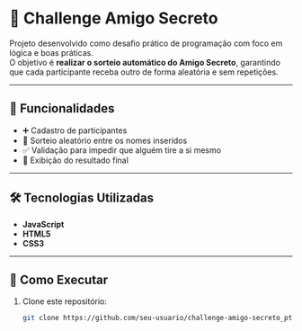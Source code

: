 # 🎁 Challenge Amigo Secreto  

Projeto desenvolvido como desafio prático de programação com foco em lógica e boas práticas.  
O objetivo é **realizar o sorteio automático do Amigo Secreto**, garantindo que cada participante receba outro de forma aleatória e sem repetições.  

---

## 📌 Funcionalidades  

- ➕ Cadastro de participantes  
- 🎲 Sorteio aleatório entre os nomes inseridos  
- ✅ Validação para impedir que alguém tire a si mesmo  
- 📜 Exibição do resultado final  

---

## 🛠️ Tecnologias Utilizadas  

- **JavaScript**  
- **HTML5**  
- **CSS3**  

---

## 🚀 Como Executar  

1. Clone este repositório:  
   ```bash
   git clone https://github.com/seu-usuario/challenge-amigo-secreto_pt-main.git
